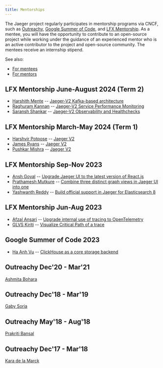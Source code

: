```yaml
---
title: Mentorships
---
```


The Jaeger project regularly participates in mentorship programs via CNCF, such as [Outreachy](https://www.outreachy.org/), [Google Summer of Code](https://summerofcode.withgoogle.com/), and [LFX Mentorship](https://mentorship.lfx.linuxfoundation.org/). As a mentee, you will have the opportunity to contribute to an open-source project while working under the guidance of an experienced mentor who is an active contributor to the project and open-source community. The mentees receive an internship stipend.

See also:
  * [For mentees](../mentorship-for-mentees/)
  * [For mentors](../mentorship-for-mentors/)

## LFX Mentorship June-August 2024 (Term 2)

* [Harshith Mente](https://github.com/joeyyy09) -- [Jaeger-V2 Kafka-based architecture](https://github.com/jaegertracing/jaeger/issues/5240)
* [Raghuram Kannan](https://github.com/FlamingSaint) -- [Jaeger-V2 Service Performance Monitoring](https://github.com/jaegertracing/jaeger/issues/5240)
* [Saransh Shankar](https://github.com/Wise-Wizard) -- [Jaeger-V2 Observability and Healthchecks](https://github.com/jaegertracing/jaeger/issues/5240)

## LFX Mentorship March-May 2024 (Term 1)

* [Harshvir Potpose](https://github.com/akagami-harsh) -- [Jaeger V2](https://github.com/jaegertracing/jaeger/issues/5084)
* [James Ryans](https://github.com/james-ryans) -- [Jaeger V2](https://github.com/jaegertracing/jaeger/issues/5084)
* [Pushkar Mishra](https://github.com/Pushkarm029) -- [Jaeger V2](https://github.com/jaegertracing/jaeger/issues/5084)

## LFX Mentorship Sep-Nov 2023

* [Ansh Goyal](https://github.com/anshgoyalevil) -- [Upgrade Jaeger UI to the latest version of React.js](https://github.com/jaegertracing/jaeger-ui/issues/998)
* [Prathamesh Mutkure](https://github.com/prathamesh-mutkure) -- [Combine three distinct graph views in Jaeger UI into one](https://github.com/jaegertracing/jaeger-ui/issues/1466)
* [Yashwanth Reddy](https://github.com/pmuls99) -- [Build official support in Jaeger for Elasticsearch 8](https://github.com/jaegertracing/jaeger/issues/4600)

## LFX Mentorship Jun-Aug 2023

* [Afzal Ansari](https://github.com/afzal442) -- [Upgrade internal use of tracing to OpenTelemetry](https://github.com/jaegertracing/jaeger/issues/3381)
* [GLVS Kiriti](https://github.com/GLVSKiriti) -- [Visualize Critical Path of a trace](https://github.com/jaegertracing/jaeger-ui/issues/1288)

## Google Summer of Code 2023

* [Ha Anh Vu](https://github.com/haanhvu) -- [ClickHouse as a core storage backend](https://github.com/jaegertracing/jaeger/issues/4196)

## Outreachy Dec'20 - Mar'21

[Ashmita Bohara](https://github.com/Ashmita152)

## Outreachy Dec'18 - Mar'19

[Gaby Soria](https://github.com/gsoria)

## Outreachy May'18 - Aug'18

[Prakriti Bansal](https://github.com/PikBot)

## Outreachy Dec'17 - Mar'18

[Kara de la Marck](https://github.com/MarckK)
